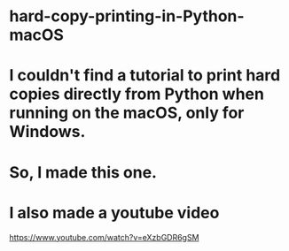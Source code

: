 # hard-copy-printing-in-Python-macOS
# I couldn't find a tutorial to print hard copies directly from Python when running on the macOS, only for Windows. 
# So, I made this one.
# I also made a youtube video
https://www.youtube.com/watch?v=eXzbGDR6gSM
